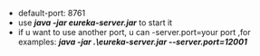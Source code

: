 - default-port: 8761
- use ***java -jar eureka-server.jar*** to start it
- if u want to use another port, u can -server.port=your port ,for examples:  ***java  -jar .\eureka-server.jar --server.port=12001*** 
